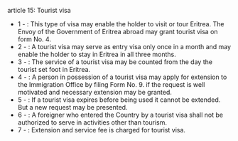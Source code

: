 article 15: Tourist visa

<ul>
			<li>1 - : This type of visa may enable the holder to visit or tour Eritrea. The Envoy of the Government of Eritrea abroad may grant tourist visa on form No. 4.<ul>
			</ul></li>			<li>2 - : A tourist visa may serve as entry visa only once in a month and may enable the holder to stay in Eritrea in all three months.<ul>
			</ul></li>			<li>3 - : The service of a tourist visa may be counted from the day the tourist set foot in Eritrea.<ul>
			</ul></li>			<li>4 - : A person in possession of a tourist visa may apply for extension to the Immigration Office by filing Form No. 9. if the request is well motivated and necessary extension may be granted.<ul>
			</ul></li>			<li>5 - : If a tourist visa expires before being used it cannot be extended. But a new request may be presented.<ul>
			</ul></li>			<li>6 - : A foreigner who entered the Country by a tourist visa shall not be authorized to serve in activities other than tourism.<ul>
			</ul></li>			<li>7 - : Extension and service fee is charged for tourist visa.<ul>
			</ul></li></ul>
